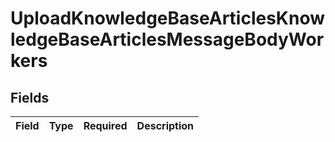 # UploadKnowledgeBaseArticlesKnowledgeBaseArticlesMessageBodyWorkers


## Fields

| Field       | Type        | Required    | Description |
| ----------- | ----------- | ----------- | ----------- |